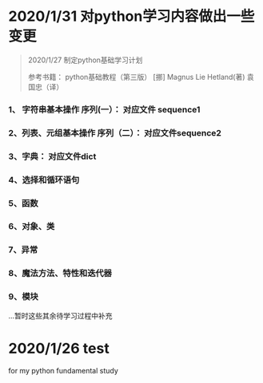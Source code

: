# 2020/1/31 对python学习内容做出一些变更
> 2020/1/27 制定python基础学习计划
>
>参考书籍： python基础教程（第三版） 
>[挪] Magnus Lie Hetland(著) 袁国忠（译）

### 1、 字符串基本操作 序列(一）： 对应文件 **sequence1**

### 2、列表、元组基本操作 序列（二）： 对应文件**sequence2**

### 3、字典： 对应文件**dict**

### 4、选择和循环语句

### 5、函数

### 6、对象、类

### 7、异常

### 8、魔法方法、特性和迭代器

### 9、模块

...暂时这些其余待学习过程中补充 

# 2020/1/26 test

for my python fundamental study

